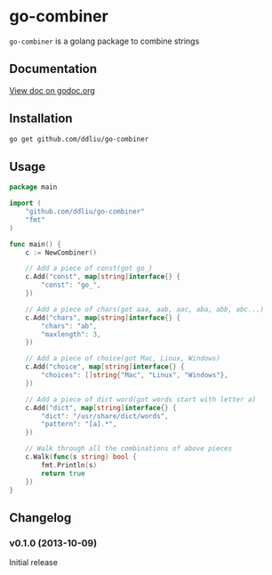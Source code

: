 # go-combiner

`go-combiner` is a golang package to combine strings

## Documentation

[View doc on godoc.org](http://godoc.org/github.com/ddliu/go-combiner)

## Installation

```bash
go get github.com/ddliu/go-combiner
```

## Usage

```go
package main

import (
    "github.com/ddliu/go-combiner"
    "fmt"
)

func main() {
    c := NewCombiner()

    // Add a piece of const(got go_)
    c.Add("const", map[string]interface{} {
        "const": "go_",
    })

    // Add a piece of chars(got aaa, aab, aac, aba, abb, abc...)
    c.Add("chars", map[string]interface{} {
        "chars": "ab",
        "maxlength": 3,
    })

    // Add a piece of choice(got Mac, Linux, Windows)
    c.Add("choice", map[string]interface{} {
        "choices": []string{"Mac", "Linux", "Windows"},
    })

    // Add a piece of dict word(got words start with letter a)
    c.Add("dict", map[string]interface{} {
        "dict": "/usr/share/dict/words",
        "pattern": "[a].*",
    })

    // Walk through all the combinations of above pieces
    c.Walk(func(s string) bool {
        fmt.Println(s)
        return true
    })
}
```

## Changelog

### v0.1.0 (2013-10-09)

Initial release